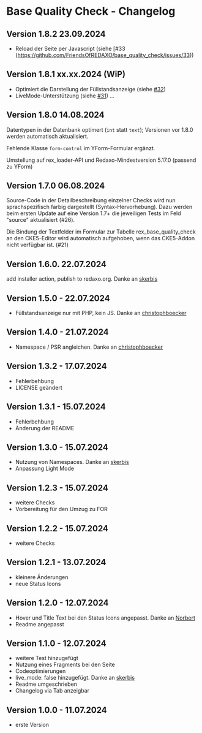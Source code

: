 
Base Quality Check - Changelog
================================================================================


## Version 1.8.2 23.09.2024

- Reload der Seite per Javascript (siehe [#33 (https://github.com/FriendsOfREDAXO/base_quality_check/issues/33))

## Version 1.8.1 xx.xx.2024 (WiP)

- Optimiert die Darstellung der Füllstandsanzeige (siehe [#32](https://github.com/FriendsOfREDAXO/base_quality_check/issues/32))
- LiveMode-Unterstützung (siehe [#31](https://github.com/FriendsOfREDAXO/base_quality_check/issues/31))
...

## Version 1.8.0 14.08.2024

Datentypen in der Datenbank optimert (`int` statt `text`); Versionen vor 1.8.0 werden
automatisch aktualisiert.

Fehlende Klasse `form-control` im YForm-Formular ergänzt.

Umstellung auf rex_loader-API und Redaxo-Mindestversion 5.17.0 (passend zu YForm)

## Version 1.7.0 06.08.2024

Source-Code in der Detailbeschreibung einzelner Checks wird nun sprachspezifisch farbig
dargestellt (Syntax-Hervorhebung). Dazu werden beim ersten Update auf eine Version 1.7+
die jeweiligen Tests im Feld "source" aktualisiert (#26).

Die Bindung der Textfelder im Formular zur Tabelle rex_base_quality_check an den
CKE5-Editor wird automatisch aufgehoben, wenn das CKE5-Addon nicht verfügbar ist. (#21)

## Version 1.6.0. 22.07.2024

add installer action, publish to redaxo.org. Danke an [skerbis](https://github.com/skerbis)


## Version 1.5.0  - 22.07.2024

- Füllstandsanzeige nur mit PHP, kein JS. Danke an [christophboecker](https://github.com/christophboecker)

## Version 1.4.0  - 21.07.2024

- Namespace / PSR angleichen. Danke an [christophboecker](https://github.com/christophboecker)

## Version 1.3.2 - 17.07.2024

- Fehlerbehbung
- LICENSE geändert 

## Version 1.3.1 - 15.07.2024

- Fehlerbehbung
- Änderung der README

## Version 1.3.0 - 15.07.2024

- Nutzung von Namespaces. Danke an [skerbis](https://github.com/skerbis)
- Anpassung Light Mode

## Version 1.2.3 - 15.07.2024

- weitere Checks
- Vorbereitung für den Umzug zu FOR

## Version 1.2.2 - 15.07.2024

- weitere Checks

## Version 1.2.1 - 13.07.2024

- kleinere Änderungen
- neue Status Icons

## Version 1.2.0 - 12.07.2024

- Hover und Title Text bei den Status Icons angepasst. Danke an [Norbert](https://github.com/tyrant88)
- Readme angepasst

## Version 1.1.0 - 12.07.2024

- weitere Test hinzugefügt
- Nutzung eines Fragments bei den Seite 
- Codeoptimierungen
- live_mode: false hinzugefügt. Danke an [skerbis](https://github.com/skerbis)
- Readme umgeschrieben
- Changelog via Tab anzeigbar

## Version 1.0.0 - 11.07.2024

- erste Version